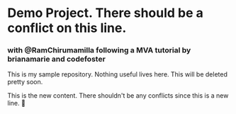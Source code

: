 # Demo Project. There should be a conflict on this line.
### with @RamChirumamilla following a MVA tutorial by brianamarie and codefoster
This is my sample repository. Nothing useful lives here. This will be deleted pretty soon.

This is the new content. There shouldn't be any conflicts since this is a new line. :tada:
